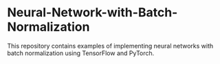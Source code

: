 # Neural-Network-with-Batch-Normalization
This repository contains examples of implementing neural networks with batch normalization using TensorFlow and PyTorch.
